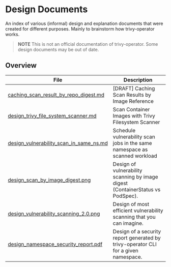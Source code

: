 # Design Documents

An index of various (informal) design and explanation documents that were
created for different purposes. Mainly to brainstorm how trivy-operator works.

> **NOTE** This is not an official documentation of trivy-operator. Some design
> documents may be out of date.

## Overview

| File                                      | Description                                                                             |
|-------------------------------------------|-----------------------------------------------------------------------------------------|
| [caching_scan_result_by_repo_digest.md]   | [DRAFT] Caching Scan Results by Image Reference                                         |
| [design_trivy_file_system_scanner.md]     | Scan Container Images with Trivy Filesystem Scanner                                     |
| [design_vulnerability_scan_in_same_ns.md] | Schedule vulnerability scan jobs in the same namespace as scanned workload              |
| [design_scan_by_image_digest.png]         | Design of vulnerability scanning by image digest (ContainerStatus vs PodSpec).          |
| [design_vulnerability_scanning_2.0.png]   | Design of most efficient vulnerability scanning that you can imagine.                   |
| [design_namespace_security_report.pdf]    | Design of a security report generated by trivy-operator CLI for a given namespace.           |

[caching_scan_result_by_repo_digest.md]: ./caching_scan_results_by_repo_digest.md
[design_trivy_file_system_scanner.md]: ./design_trivy_file_system_scanner.md
[design_vulnerability_scan_in_same_ns.md]: ./design_vuln_scan_job_in_same_namespace_of_workload.md
[design_scan_by_image_digest.png]: ./design_scan_by_image_digest.png
[design_vulnerability_scanning_2.0.png]: ./design_vulnerability_scanning_2.0.png
[design_namespace_security_report.pdf]: ./design_namespace_security_report.pdf

